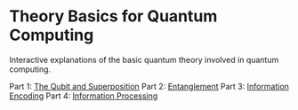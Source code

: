 # Theory Basics for Quantum Computing
Interactive explanations of the basic quantum theory involved in quantum computing.

Part 1: [The Qubit and Superposition](The%20Qubit%20and%20Superposition.ipynb)
Part 2: [Entanglement](Entanglement.ipynb)
Part 3: [Information Encoding](Information%20Encoding.ipynb)
Part 4: [Information Processing](Information%20Processing.ipynb)
